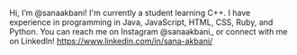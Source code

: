 Hi, I’m @sanaakbani!
I'm currently a student learning C++.
I have experience in programming in Java, JavaScript, HTML, CSS, Ruby, and Python.
You can reach me on Instagram @sanaakbani_ or connect with me on LinkedIn! https://www.linkedin.com/in/sana-akbani/

<!---
sanaakbani/sanaakbani is a ✨ special ✨ repository because its `README.md` (this file) appears on your GitHub profile.
You can click the Preview link to take a look at your changes.
--->
